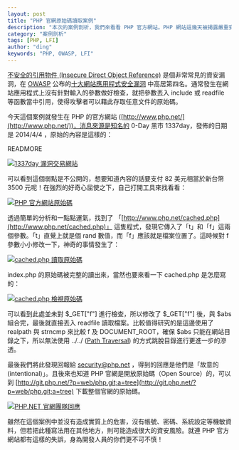 ```yaml
---
layout: post
title: "PHP 官網原始碼讀取案例"
description: "本次的案例剖析，我們來看看 PHP 官方網站。PHP 網站這幾天被揭露嚴重安全漏洞，導致攻擊者可直接讀取網站原始碼。雖說官方表示這是 feature 不是 bug，但對我們開發者而言是個非常好的借鏡！"
category: "案例剖析"
tags: [PHP, LFI]
author: "ding"
keywords: "PHP, OWASP, LFI"
---
```



[不安全的引用物件 (Insecure Direct Object Reference)](https://www.owasp.org/index.php/Top_10_2013-A4-Insecure_Direct_Object_References) 是個非常常見的資安漏洞，在 [OWASP](https://www.owasp.org/) 公布的[十大網站應用程式安全漏洞](https://www.owasp.org/index.php/Top_10_2013-Top_10) 中高居第四名。通常發生在網站應用程式上沒有針對輸入的參數做好檢查，就把參數丟入 include 或 readfile 等函數當中引用，使得攻擊者可以藉此存取任意文件的原始碼。

今天這個案例就發生在 PHP 的官方網站 ([http://www.php.net/](http://www.php.net/))，消息來源是知名的 0-Day 黑市 1337day，發佈的日期是 2014/4/4 ，原始的內容是這樣的：

READMORE

[![1337day 漏洞交易網站](https://lh3.googleusercontent.com/-ECwrgluiQyQ/U0PMyB-vJEI/AAAAAAAAAPo/D5K9nPbpiKg/w822-h645-no/php.net_insecure_direct_object_reference_00_1337day.png "1337day 漏洞交易網站")
](https://lh3.googleusercontent.com/-ECwrgluiQyQ/U0PMyB-vJEI/AAAAAAAAAPo/D5K9nPbpiKg/s2560/php.net_insecure_direct_object_reference_00_1337day.png)

可以看到這個弱點是不公開的，想要知道內容的話要支付 82 美元相當於新台幣 3500 元呢！在強烈的好奇心屈使之下，自己打開工具來找看看：

[![PHP 官方網站原始碼](https://lh5.googleusercontent.com/-3RsKEJngblM/U0PMyFTMzGI/AAAAAAAAAPw/v9zN3MBAs7U/w926-h678-no/php.net_insecure_direct_object_reference_01_source_code.png "PHP 官方網站原始碼")](https://lh5.googleusercontent.com/-3RsKEJngblM/U0PMyFTMzGI/AAAAAAAAAPw/v9zN3MBAs7U/s2560/php.net_insecure_direct_object_reference_01_source_code.png)

透過簡單的分析和一點點運氣，找到了 「[http://www.php.net/cached.php](http://www.php.net/cached.php)」 這隻程式，發現它傳入了「t」和「f」這兩個參數。「t」直覺上就是個 rand 數值，而「f」應該就是檔案位置了。這時候對 f 參數小小修改一下，神奇的事情發生了：

[![cached.php 讀取原始碼](https://lh4.googleusercontent.com/-9x_SEH82fsw/U0PMyelwW3I/AAAAAAAAAPs/yJWXMg_UQiU/w928-h678-no/php.net_insecure_direct_object_reference_02_cached.php.png "cached.php 讀取原始碼")](https://lh4.googleusercontent.com/-9x_SEH82fsw/U0PMyelwW3I/AAAAAAAAAPs/yJWXMg_UQiU/s2560/php.net_insecure_direct_object_reference_02_cached.php.png)

index.php 的原始碼被完整的讀出來，當然也要來看一下 cached.php 是怎麼寫的：

[![cached.php 檢視原始碼](https://lh5.googleusercontent.com/-eOvfw-K2CHg/U0PMy_oHw6I/AAAAAAAAAQA/EXK1c8AFd-k/w861-h678-no/php.net_insecure_direct_object_reference_03_cached.php_view_source.png "cached.php 檢視原始碼")](https://lh5.googleusercontent.com/-eOvfw-K2CHg/U0PMy_oHw6I/AAAAAAAAAQA/EXK1c8AFd-k/s2560/php.net_insecure_direct_object_reference_03_cached.php_view_source.png)

可以看到此處並未對 $_GET\["f"\] 進行檢查，所以修改了 $_GET\["f"\] 後，與 $abs 組合完，最後就直接丟入 readfile 讀取檔案。比較值得研究的是這邊使用了 realpath 與 strncmp 來比較 f 及 DOCUMENT_ROOT，確保 $abs 只能在網站目錄之下，所以無法使用 ../../ ([Path Traversal](https://www.owasp.org/index.php/Path_Traversal)) 的方式跳脫目錄進行更進一步的滲透。

最後我們將此發現回報給 security@php.net ，得到的回應是他們是「故意的 (intentional)」。且後來也知道 PHP 官網是開放原始碼（Open Source）的，可以到 [http://git.php.net/?p=web/php.git;a=tree](http://git.php.net/?p=web/php.git;a=tree) 下載整個官網的原始碼。

[![PHP.NET 官網團隊回應](https://lh3.googleusercontent.com/-6dFKFRG7_Y4/U0PMzE-jk2I/AAAAAAAAAP8/lbpvS0Z2TpA/w731-h332-no/php.net_insecure_direct_object_reference_04_php_team_response.png "PHP.NET 官網團隊回應")](https://lh3.googleusercontent.com/-6dFKFRG7_Y4/U0PMzE-jk2I/AAAAAAAAAP8/lbpvS0Z2TpA/s2560/php.net_insecure_direct_object_reference_04_php_team_response.png)

雖然在這個案例中並沒有造成實質上的危害，沒有帳號、密碼、系統設定等機敏資料，但若把此種寫法用在其他地方，則可能造成很大的資安風險。就連 PHP 官方網站都有這樣的失誤，身為開發人員的你們更不可不慎！
